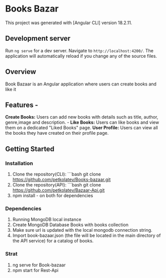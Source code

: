 # Books Bazar

This project was generated with [Angular CLI] version 18.2.11.

## Development server

Run `ng serve` for a dev server. Navigate to `http://localhost:4200/`. The application will automatically reload if you change any of the source files.

## Overview 

Book Bazaar is an Angular application where users can create books and like it

## Features - 

**Create Books:** Users can add new books with details such as title, author, genre,image and description. - 
**Like Books:** Users can like books and view them on a dedicated "Liked Books" page.
**User Profile:** Users can view all the books they have created on their profile page. 

## Getting Started

### Installation
 1. Clone the repository(CLI): ```bash git clone https://github.com/petkolatev/Books-bazaar.git
 2. Clone the repository(API): ```bash git clone https://github.com/petkolatev/Bazaar-Api.git
 3. npm install -  on both for dependencies

### Dependencies
1. Running MongoDB local instance
2. Create MongoDB Database Books with books collection
3. Make sure url is updated with the local mongodb connection string.
4. Import book-bazaar.json (the file will be located in the main directory of the API service) for a catalog of books.

### Strat
1. ng serve for Book-bazaar
2. npm start for Rest-Api